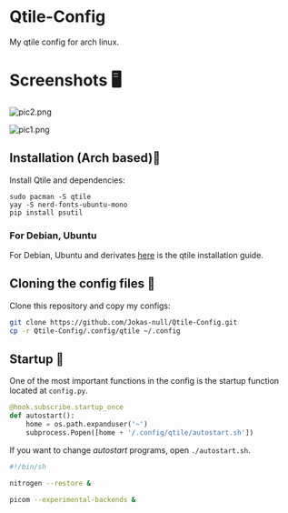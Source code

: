 # Qtile-Config
My qtile config for arch linux.

# Screenshots 🖥️

![pic2.png](https://github.com/Jokas-null/Qtile-Config/blob/main/screenshots/pic2.png)

![pic1.png](https://github.com/Jokas-null/Qtile-Config/blob/main/screenshots/pic1.png)

## Installation (Arch based)🐧

Install Qtile and dependencies:

```
sudo pacman -S qtile 
yay -S nerd-fonts-ubuntu-mono
pip install psutil
```
### For Debian, Ubuntu

For Debian, Ubuntu and derivates [here](http://docs.qtile.org/en/latest/manual/install/ubuntu.html) is the qtile installation guide.


## Cloning the config files 📁

Clone this repository and copy my configs:

```bash
git clone https://github.com/Jokas-null/Qtile-Config.git
cp -r Qtile-Config/.config/qtile ~/.config
```
## Startup  🏁

One of the most important functions in the config is the startup function located at ```config.py```.

``` python
@hook.subscribe.startup_once
def autostart():
    home = os.path.expanduser('~')
    subprocess.Popen([home + '/.config/qtile/autostart.sh'])
```

If you want to change *autostart* programs, open  ```./autostart.sh```.

```bash
#!/bin/sh

nitrogen --restore &

picom --experimental-backends &
```
